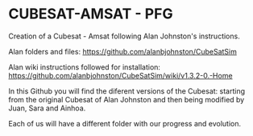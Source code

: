 # CUBESAT-AMSAT - PFG 
Creation of a Cubesat - Amsat following Alan Johnston's instructions.

Alan folders and files: https://github.com/alanbjohnston/CubeSatSim

Alan wiki instructions followed for installation: https://github.com/alanbjohnston/CubeSatSim/wiki/v1.3.2-0.-Home 



In this Github you will find the diferent versions of the Cubesat: starting from the original Cubesat of Alan Johnston and then being modified by Juan, Sara and Ainhoa.

Each of us will have a different folder with our progress and evolution.
